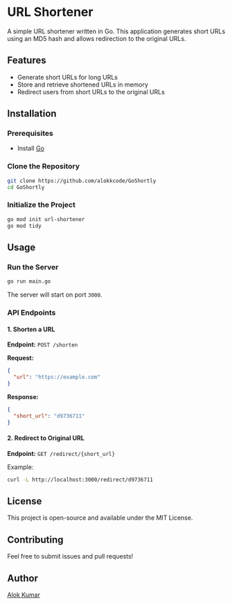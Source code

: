 # URL Shortener

A simple URL shortener written in Go. This application generates short URLs using an MD5 hash and allows redirection to the original URLs.

## Features
- Generate short URLs for long URLs
- Store and retrieve shortened URLs in memory
- Redirect users from short URLs to the original URLs

## Installation
### Prerequisites
- Install [Go](https://golang.org/dl/)

### Clone the Repository
```sh
git clone https://github.com/alokkcode/GoShortly
cd GoShortly
```

### Initialize the Project
```sh
go mod init url-shortener
go mod tidy
```

## Usage
### Run the Server
```sh
go run main.go
```
The server will start on port `3000`.

### API Endpoints
#### 1. Shorten a URL
**Endpoint:** `POST /shorten`

**Request:**
```json
{
  "url": "https://example.com"
}
```

**Response:**
```json
{
  "short_url": "d9736711"
}
```

#### 2. Redirect to Original URL
**Endpoint:** `GET /redirect/{short_url}`

Example:
```sh
curl -L http://localhost:3000/redirect/d9736711
```

## License
This project is open-source and available under the MIT License.

## Contributing
Feel free to submit issues and pull requests!

## Author
[Alok Kumar](https://github.com/alokkcode)


